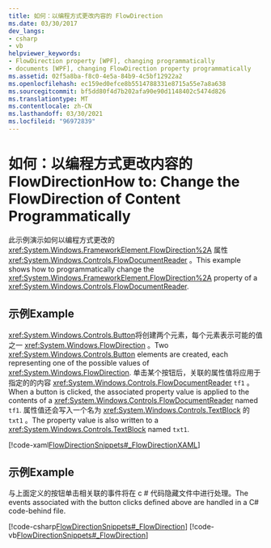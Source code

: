 ```yaml
---
title: 如何：以编程方式更改内容的 FlowDirection
ms.date: 03/30/2017
dev_langs:
- csharp
- vb
helpviewer_keywords:
- FlowDirection property [WPF], changing programmatically
- documents [WPF], changing FlowDirection property programmatically
ms.assetid: 02f5a8ba-f8c0-4e5a-84b9-4c5bf12922a2
ms.openlocfilehash: ec159ed0efce8b5514788331e8715a55e7a8a638
ms.sourcegitcommit: bf5dd80f4d7b202afa90e90d1148402c5474d826
ms.translationtype: MT
ms.contentlocale: zh-CN
ms.lasthandoff: 03/30/2021
ms.locfileid: "96972839"
---
```

# <a name="how-to-change-the-flowdirection-of-content-programmatically"></a><span data-ttu-id="a9dfd-102">如何：以编程方式更改内容的 FlowDirection</span><span class="sxs-lookup"><span data-stu-id="a9dfd-102">How to: Change the FlowDirection of Content Programmatically</span></span>
<span data-ttu-id="a9dfd-103">此示例演示如何以编程方式更改的 <xref:System.Windows.FrameworkElement.FlowDirection%2A> 属性 <xref:System.Windows.Controls.FlowDocumentReader> 。</span><span class="sxs-lookup"><span data-stu-id="a9dfd-103">This example shows how to programmatically change the <xref:System.Windows.FrameworkElement.FlowDirection%2A> property of a <xref:System.Windows.Controls.FlowDocumentReader>.</span></span>  
  
## <a name="example"></a><span data-ttu-id="a9dfd-104">示例</span><span class="sxs-lookup"><span data-stu-id="a9dfd-104">Example</span></span>  
 <span data-ttu-id="a9dfd-105"><xref:System.Windows.Controls.Button>将创建两个元素，每个元素表示可能的值之一 <xref:System.Windows.FlowDirection> 。</span><span class="sxs-lookup"><span data-stu-id="a9dfd-105">Two <xref:System.Windows.Controls.Button> elements are created, each representing one of the possible values of <xref:System.Windows.FlowDirection>.</span></span> <span data-ttu-id="a9dfd-106">单击某个按钮后，关联的属性值将应用于指定的的内容 <xref:System.Windows.Controls.FlowDocumentReader> `tf1` 。</span><span class="sxs-lookup"><span data-stu-id="a9dfd-106">When a button is clicked, the associated property value is applied to the contents of a <xref:System.Windows.Controls.FlowDocumentReader> named `tf1`.</span></span>  <span data-ttu-id="a9dfd-107">属性值还会写入一个名为 <xref:System.Windows.Controls.TextBlock> 的 `txt1` 。</span><span class="sxs-lookup"><span data-stu-id="a9dfd-107">The property value is also written to a <xref:System.Windows.Controls.TextBlock> named `txt1`.</span></span>  
  
 [!code-xaml[FlowDirectionSnippets#_FlowDirectionXAML](~/samples/snippets/csharp/VS_Snippets_Wpf/FlowDirectionSnippets/CSharp/Window1.xaml#_flowdirectionxaml)]  
  
## <a name="example"></a><span data-ttu-id="a9dfd-108">示例</span><span class="sxs-lookup"><span data-stu-id="a9dfd-108">Example</span></span>  
 <span data-ttu-id="a9dfd-109">与上面定义的按钮单击相关联的事件将在 c # 代码隐藏文件中进行处理。</span><span class="sxs-lookup"><span data-stu-id="a9dfd-109">The events associated with the button clicks defined above are handled in a C# code-behind file.</span></span>  
  
 [!code-csharp[FlowDirectionSnippets#_FlowDirection](~/samples/snippets/csharp/VS_Snippets_Wpf/FlowDirectionSnippets/CSharp/Window1.xaml.cs#_flowdirection)]
 [!code-vb[FlowDirectionSnippets#_FlowDirection](~/samples/snippets/visualbasic/VS_Snippets_Wpf/FlowDirectionSnippets/VisualBasic/Window1.xaml.vb#_flowdirection)]
